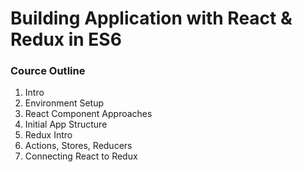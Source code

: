 # Building Application with React & Redux in ES6


### Cource Outline

1. Intro
2. Environment Setup
3. React Component Approaches
4. Initial App Structure
5. Redux Intro
6. Actions, Stores, Reducers
7. Connecting React to Redux